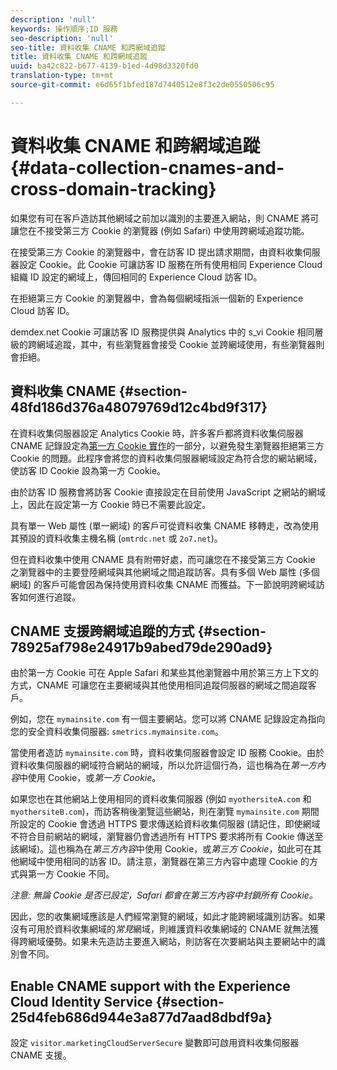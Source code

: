 ```yaml
---
description: 'null'
keywords: 操作順序;ID 服務
seo-description: 'null'
seo-title: 資料收集 CNAME 和跨網域追蹤
title: 資料收集 CNAME 和跨網域追蹤
uuid: ba42c822-b677-4139-b1ed-4d98d3320fd0
translation-type: tm+mt
source-git-commit: e6d65f1bfed187d7440512e8f3c2de0550506c95

---
```



# 資料收集 CNAME 和跨網域追蹤{#data-collection-cnames-and-cross-domain-tracking}

如果您有可在客戶造訪其他網域之前加以識別的主要進入網站，則 CNAME 將可讓您在不接受第三方 Cookie 的瀏覽器 (例如 Safari) 中使用跨網域追蹤功能。

在接受第三方 Cookie 的瀏覽器中，會在訪客 ID 提出請求期間，由資料收集伺服器設定 Cookie。此 Cookie 可讓訪客 ID 服務在所有使用相同 Experience Cloud 組織 ID 設定的網域上，傳回相同的 Experience Cloud 訪客 ID。

在拒絕第三方 Cookie 的瀏覽器中，會為每個網域指派一個新的 Experience Cloud 訪客 ID。

demdex.net Cookie 可讓訪客 ID 服務提供與 Analytics 中的 s_vi Cookie 相同層級的跨網域追蹤，其中，有些瀏覽器會接受 Cookie 並跨網域使用，有些瀏覽器則會拒絕。

## 資料收集 CNAME {#section-48fd186d376a48079769d12c4bd9f317}

在資料收集伺服器設定 Analytics Cookie 時，許多客戶都將資料收集伺服器 CNAME 記錄設定為[第一方 Cookie 實作](https://marketing.adobe.com/resources/help/en_US/whitepapers/first_party_cookies/)的一部分，以避免發生瀏覽器拒絕第三方 Cookie 的問題。此程序會將您的資料收集伺服器網域設定為符合您的網站網域，使訪客 ID Cookie 設為第一方 Cookie。

由於訪客 ID 服務會將訪客 Cookie 直接設定在目前使用 JavaScript 之網站的網域上，因此在設定第一方 Cookie 時已不需要此設定。

具有單一 Web 屬性 (單一網域) 的客戶可從資料收集 CNAME 移轉走，改為使用其預設的資料收集主機名稱 (`omtrdc.net` 或 `2o7.net`)。

但在資料收集中使用 CNAME 具有附帶好處，而可讓您在不接受第三方 Cookie 之瀏覽器中的主要登陸網域與其他網域之間追蹤訪客。具有多個 Web 屬性 (多個網域) 的客戶可能會因為保持使用資料收集 CNAME 而獲益。下一節說明跨網域訪客如何進行追蹤。

## CNAME 支援跨網域追蹤的方式 {#section-78925af798e24917b9abed79de290ad9}

由於第一方 Cookie 可在 Apple Safari 和某些其他瀏覽器中用於第三方上下文的方式，CNAME 可讓您在主要網域與其他使用相同追蹤伺服器的網域之間追蹤客戶。

例如，您在 `mymainsite.com` 有一個主要網站。您可以將 CNAME 記錄設定為指向您的安全資料收集伺服器: `smetrics.mymainsite.com`。

當使用者造訪 `mymainsite.com` 時，資料收集伺服器會設定 ID 服務 Cookie。由於資料收集伺服器的網域符合網站的網域，所以允許這個行為，這也稱為在&#x200B;*第一方內容*&#x200B;中使用 Cookie，或&#x200B;*第一方 Cookie*。

如果您也在其他網站上使用相同的資料收集伺服器 (例如 `myothersiteA.com` 和 `myothersiteB.com`)，而訪客稍後瀏覽這些網站，則在瀏覽 `mymainsite.com` 期間所設定的 Cookie 會透過 HTTPS 要求傳送給資料收集伺服器 (請記住，即使網域不符合目前網站的網域，瀏覽器仍會透過所有 HTTPS 要求將所有 Cookie 傳送至該網域)。這也稱為在&#x200B;*第三方內容*&#x200B;中使用 Cookie，或&#x200B;*第三方 Cookie*，如此可在其他網域中使用相同的訪客 ID。請注意，瀏覽器在第三方內容中處理 Cookie 的方式與第一方 Cookie 不同。

*注意: 無論 Cookie 是否已設定，Safari 都會在第三方內容中封鎖所有 Cookie。*

因此，您的收集網域應該是人們經常瀏覽的網域，如此才能跨網域識別訪客。如果沒有可用於資料收集網域的&#x200B;*常見*&#x200B;網域，則維護資料收集網域的 CNAME 就無法獲得跨網域優勢。如果未先造訪主要進入網站，則訪客在次要網站與主要網站中的識別會不同。

## Enable CNAME support with the Experience Cloud Identity Service {#section-25d4feb686d944e3a877d7aad8dbdf9a}

設定 `visitor.marketingCloudServerSecure` 變數即可啟用資料收集伺服器 CNAME 支援。
